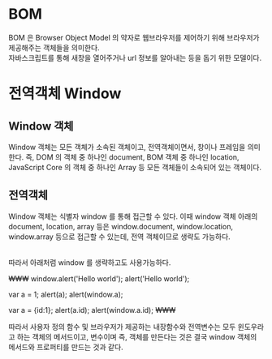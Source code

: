 # BOM
BOM 은 Browser Object Model 의 약자로 웹브라우저를 제어하기 위해 브라우저가 제공해주는 객체들을 의미한다.</br>
자바스크립트를 통해 새창을 열어주거나 url 정보를 알아내는 등을 돕기 위한 모델이다.

# 전역객체 Window

## Window 객체
Window 객체는 모든 객체가 소속된 객체이고, 전역객체이면서, 창이나 프레임을 의미한다. 즉, DOM 의 객체 중 하나인 document,
BOM 객체 중 하나인 location, JavaScript Core 의 객체 중 하나인 Array 등 모든 객체들이 소속되어 있는 객체이다.

## 전역객체
Window 객체는 식별자 window 를 통해 접근할 수 있다. 이때 window 객체 아래의 document, location, array 등은
window.document, window.location, window.array 등으로 접근할 수 있는데, 전역 객체이므로 생략도 가능하다.<br><br>

따라서 아래처럼 window 를 생략하고도 사용가능하다.<br>

₩₩₩
window.alert('Hello world');
alert('Hello world');

var a = 1;
alert(a);
alert(window.a);

var a = {id:1};
alert(a.id);
alert(window.a.id);
₩₩₩


따라서 사용자 정의 함수 및 브라우저가 제공하는 내장함수와 전역변수는 모두 윈도우라고 하는 객체의 메서드이고, 변수이며 즉, 객체를 만든다는 것은
결국 window 객체의 메서드와 프로퍼티를 만드는 것과 같다.
